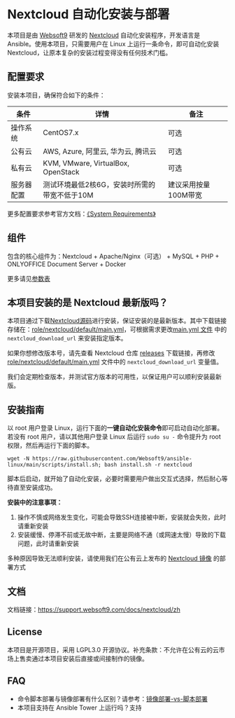
# Nextcloud 自动化安装与部署

本项目是由 [Websoft9](https://www.websoft9.com) 研发的 [Nextcloud](https://nextcloud.com/) 自动化安装程序，开发语言是 Ansible。使用本项目，只需要用户在 Linux 上运行一条命令，即可自动化安装 Nextcloud，让原本复杂的安装过程变得没有任何技术门槛。  

## 配置要求

安装本项目，确保符合如下的条件：

| 条件       | 详情       | 备注  |
| ------------ | ------------ | ----- |
| 操作系统       | CentOS7.x       |  可选  |
| 公有云| AWS, Azure, 阿里云, 华为云, 腾讯云 | 可选 |
| 私有云|  KVM, VMware, VirtualBox, OpenStack | 可选 |
| 服务器配置 | 测试环境最低2核6G，安装时所需的带宽不低于10M | 建议采用按量100M带宽 |  

更多配置要求参考官方文档：[《System Requirements》](https://docs.nextcloud.com/server/18/admin_manual/installation/source_installation.html)

## 组件

包含的核心组件为：Nextcloud + Apache/Nginx（可选） + MySQL + PHP + ONLYOFFICE Document Server + Docker

更多请见[参数表](/docs/zh/stack-components.md)

## 本项目安装的是 Nextcloud 最新版吗？

本项目通过下载[Nextcloud源码](https://download.nextcloud.com/server/releases/)进行安装，保证安装的是最新版本。其中下载链接存储在：[role/nextcloud/default/main.yml](/roles/nextcloud/defaults/main.yml)，可根据需求更改[main.yml 文件](/roles/nextcloud/defaults/main.yml) 中的 ```nextcloud_download_url``` 来安装指定版本。

如果你想修改版本号，请先查看 Nextcloud 仓库 [releases](https://download.nextcloud.com/server/releases/) 下载链接，再修改 [role/nextcloud/default/main.yml](/roles/nextcloud/defaults/main.yml) 文件中的 `nextcloud_download_url` 变量值。

我们会定期检查版本，并测试官方版本的可用性，以保证用户可以顺利安装最新版。

## 安装指南

以 root 用户登录 Linux，运行下面的**一键自动化安装命令**即可启动自动化部署。若没有 root 用户，请以其他用户登录 Linux 后运行 `sudo su -` 命令提升为 root 权限，然后再运行下面的脚本。

```
wget -N https://raw.githubusercontent.com/Websoft9/ansible-linux/main/scripts/install.sh; bash install.sh -r nextcloud
```

脚本后启动，就开始了自动化安装，必要时需要用户做出交互式选择，然后耐心等待直至安装成功。

**安装中的注意事项：**  

1. 操作不慎或网络发生变化，可能会导致SSH连接被中断，安装就会失败，此时请重新安装
2. 安装缓慢、停滞不前或无故中断，主要是网络不通（或网速太慢）导致的下载问题，此时请重新安装

多种原因导致无法顺利安装，请使用我们在公有云上发布的 [Nextcloud 镜像](https://apps.websoft9.com/nextcloud) 的部署方式


## 文档

文档链接：https://support.websoft9.com/docs/nextcloud/zh

## License

本项目是开源项目，采用 LGPL3.0 开源协议。补充条款：不允许在公有云的云市场上售卖通过本项目安装后直接或间接制作的镜像。

## FAQ

- 命令脚本部署与镜像部署有什么区别？请参考：[镜像部署-vs-脚本部署](https://support.websoft9.com/docs/faq/zh/bz-product.html#镜像部署-vs-脚本部署)
- 本项目支持在 Ansible Tower 上运行吗？支持
